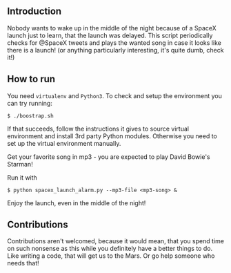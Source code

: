 Introduction
------------
Nobody wants to wake up in the middle of the night because of a SpaceX launch just to learn, that the launch was delayed. This script periodically checks for @SpaceX tweets and plays the wanted song in case it looks like there is a launch! (or anything particularly interesting, it's quite dumb, check it!)

How to run
----------
You need `virtualenv` and `Python3`. To check and setup the environment you can try running:
```
$ ./boostrap.sh
```

If that succeeds, follow the instructions it gives to source virtual environment and install 3rd party Python modules. Otherwise you need to set up the virtual environment manually.

Get your favorite song in mp3 - you are expected to play David Bowie's Starman!

Run it with
```
$ python spacex_launch_alarm.py --mp3-file <mp3-song> &
```

Enjoy the launch, even in the middle of the night!

Contributions
-------------
Contributions aren't welcomed, because it would mean, that you spend time on such nonsense as this while you definitely have a better things to do. Like writing a code, that will get us to the Mars. Or go help someone who needs that!
